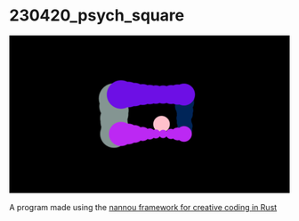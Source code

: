 # 230420_psych_square
![alt](screen.png)

A program made using the [nannou framework for creative coding in Rust](https://nannou.cc)
